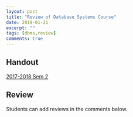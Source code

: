 ```yaml
---
layout: post
title: "Review of Database Systems Course"
date: 2019-01-21
excerpt: ""
tags: [dbms,review]
comments: true
---
```

## Handout
[2017-2018 Sem 2][1]

## Review
Students can add reviews in the comments below.

[1]:https://drive.google.com/file/d/1zq_f-KozYWFT4sXjws5KkvWVIEpGSReZ/view?usp=sharing
